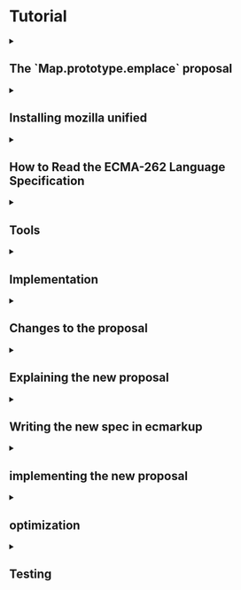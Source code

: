 # Tutorial

<details>
  <summary><h2>The `Map.prototype.emplace` proposal</h2></summary>
  
  **TODO code examples**

  __What is it?__
  Map.prototype.emplace is a new method for JavaScript's Map-object. The operation simplifies the process of inserting or updating key-value pairs in the Map. The function simply checks for existence of a key to either insert or update new key-value pairs. 

  __How does it work?__ 
  The "emplace" operation takes two arguments: a key and a handler object. The handler contains two properties:
  * update: Function to modify value of a key if the key is already existing in the Map.
  * insert: Function that generates a default-value to be set to the belonging value of the checked key. 


  __The function follow these steps:__

  1. The Map is checked for the key passed as argument. If the key is found:
      * It checks the handler for "update" function. If found this is used to update the value belonging to the key to then return it 
  2. If it is not found, the insert function from the handler is used to generate a new value, assign this to the passed key and then return the new value. 
  3. Either way, the belonging value will be returned. 

  __What is the motivation?__ Adding and updating values of a Map are tasks that developers often perform in conjunction. There are currently no Map prototype methods for either of those two things, let alone a method that does both. The workarounds involve multiple lookups and developer inconvenience while avoiding encouraging code that is surprising or is potentially error prone.

</details>

<details>
  <summary><h2>Installing mozilla unified</h2></summary>

  In this section you will learn how to download the Mozilla environment based on your OS. It will also feature setting up SpiderMonkey for development and introduce main tools which are used during development.

  ### 1. Installation of SpiderMonkey and required tools
  We will start by installing SpiderMonkey and all required tools.

  Before you start installing, we advice you to open a terminal and navigate to the desired location of the `mozilla_unified` folder.

  The installation process depends on your operating system, therefore you can click on the link under that matches yours.

  * [Build Mozilla Firefox on Linux](https://firefox-source-docs.mozilla.org/setup/linux_build.html)
  * [Build Mozilla Firefox on Mac](https://firefox-source-docs.mozilla.org/setup/macos_build.html)
  * [Build Mozilla Firefox on Windows](https://firefox-source-docs.mozilla.org/setup/windows_build.html)
    
  During the installation, you will be asked which version of Firefox we want to build as a standard. In this tutorial we will choose `5: SpiderMonkey JavaScript engine`, which will allow for faster builds during development

  When asked if you want to use the Configuration Wizard, say no(?)

  **TODO check the hg/git thing**

  ### 2. Running SpiderMonkey
  After the installation is complete a folder named `mozilla-unified` should now appear in the folder your terminal was located when starting the guide above.

  Navigate into the `mozilla-unified` folder using `cd mozilla_unified`.
  
  **TODO add output**

  In order to run the SpiderMonkey engine, we first have to build it:
  ```sh
  $ ./mach build
  ```
  After executing this command the output should look something like this:
  ```sh
  $ # Show output here
  ```
  
  In order to run the finished build, execute this command:
  ```sh
  $ ./mach run
  ```
  Your terminal should now be in JS-loop: **TODO more info**
  ```sh
  js>
  ```
  This will be used to test our implementation throughout the tutorial.
  
  You can use it to write js-lines to evaluate.
  
  You can also run with a file: **TODO elaborate on the example**
  ```sh
  ./mach run helloworld.js
  ```

  ### 3. Applying simple changes
  **TODO: specify selfhosted code files located in ../builtin**

  **TODO: what is selfhosted code? different to normal js/limitations (alternatively in impl section)**

  Look at file ... and change function ... to return ...

  Test your changes by rebuilding and running the SpiderMonkey and then call the function with valid parameters.

  **TODO Should we also have an exercise?**

</details>

<details>
  <summary><h2>How to Read the ECMA-262 Language Specification</h2></summary>

  ### 1. What is the ECMA-262 Specification?
  - ECMA-262 is the official document that defines how JavaScript works. It tells developers and browser makers what JavaScript should do in every situation.

  ### 2. How to Navigate the Document
  - **Start with the Table of Contents**: This is where you’ll find major sections like grammar, types, and functions. It helps you jump to the part you’re interested in.
  - **Use Search**: The specification is large. If you’re looking for a specific topic, like “Promise” or “Array,” use your browser’s search function (`Ctrl + F`) to find it quickly. 
  - **Annexes (Extras)**: At the end of the document, you’ll find extra sections that explain older features or give additional context.

  ### 3. How to Read the Algorithms
  - **Algorithms are like instructions**: The spec breaks down how JavaScript works using step-by-step instructions, almost like a recipe.
  - **Steps to follow**: For example, the spec describes how `Array.prototype.push` works with small, numbered steps: first, it checks the current length, then adds the new element, and finally updates the array’s length.
  - **Conditions**: You’ll often see steps like “If X is true...” which means that JavaScript checks something, and the next steps depend on the result.

  ### 4. Key Symbols and What They Mean
  - **`[[ ]]` (Double Brackets)**: These represent internal properties of JavaScript objects. These are properties that JavaScript uses internally but developers can’t directly access.
  - **`?` (Question Mark)**: This shorthand means "if this operation results in an error (abrupt completion), return that error immediately." For example, `? Call(func, arg)` means that if calling `func` with `arg` throws an error, stop the current process and return the error right away.
  - **`Return`**: This marks the end of an operation, and tells you the result.
  - **Keywords**: Words like `if`, `else`, or `function` follow specific rules, which are detailed in the specification.

  ### 5. Finding Information on Other Symbols
  - The specification also uses symbols like `< >` for describing syntactic elements and different notations for describing the structure of code. To understand these symbols:
    - Look at the section called **"Notation"** in the specification, which explains the meaning of each symbol in detail.
    - For example, `<T>` in Backus-Naur Form (BNF) means a non-terminal element, which is used to describe parts of the language structure.
    
  ### 6. Start Simple
  - Don’t dive into the complex parts immediately. Start by reading sections like the **Introduction** or common JavaScript features such as arrays or functions.
  - **External Help**: Use resources like [SearchFox.org](https://searchfox.org/) to browse and search for JavaScript engine implementations or additional explanations before checking the more technical spec. 

  ### 7. Example: Understanding `Array.prototype.push`
  - In the specification, you can search for `Array.prototype.push` to see how it works. The algorithm will explain:
    - First, the length of the array is checked.
    - Then, the new element is added to the array.
    - Finally, the length property is updated to reflect the added element.

  **TODO first task is getting a rough understanding of the emplace spec, write line by line understamding, provide example solution**
</details>


<details>
  <summary><h2>Tools</h2></summary>
  
  how to read specs, how to use searchfox
  
</details>

<details>
  <summary><h2>Implementation</h2></summary>  

  ### creating a function

  create a hook in `MapObject.cpp`

  `JS_SELF_HOSTED_FN("emplace", "MapEmplace", 2,0),`

  in `Map.js`

  ```javascript
  function MapEmplace(key, handler) {
    return 42
  }
  ```

  build to test

  ### implement the first line

  ```
  1. Let M be the this value.
  ```

  ```javascript
  function MapEmplace(key, handler) {
    var M = this;
  }
  ```

  ### moving on
  explain the purpose of performing internal slot

  borrow from ForEach

  ```
  2. Perform ? RequireInternalSlot(M, [[MapData]]).
  ```

  ```javascript
  function MapEmplace(key, handler) {
    var M = this;

    if (!IsObject(M) || (M = GuardToMapObject(M)) === null) {
      return callFunction(
        CallMapMethodIfWrapped,
        this,
        key,
        handler,
        "MapEmplace"
      );
    }
  }
  ```

  self hosted code is different

  ```cpp
  // Standard builtins used by self-hosting.
      JS_FN("std_Map_entries", MapObject::entries, 0, 0),
      JS_FN("std_Map_get", MapObject::get, 1, 0),
      JS_FN("std_Map_set", MapObject::set, 2, 0),
  ```

  use std_Map_entries to get the list of entry records

  ```
  3. Let entries be the List that is M.[[MapData]].
  ```

  ```javascript
  function MapEmplace(key, handler) {
    var M = this;

    if (!IsObject(M) || (M = GuardToMapObject(M)) === null) {
      return callFunction(
        CallMapMethodIfWrapped,
        this,
        key,
        handler,
        "MapEmplace"
      );
    }

    var entries = callFunction(std_Map_entries, M);
  }
  ```

  step 4 iterating through the entries

  ```
  4. For each Record { [[Key]], [[Value]] } e that is an element of entries, do
  ```

  ```javascript
  function MapEmplace(key, handler) {
    var M = this;

    if (!IsObject(M) || (M = GuardToMapObject(M)) === null) {
      return callFunction(
        CallMapMethodIfWrapped,
        this,
        key,
        handler,
        "MapEmplace"
      );
    }

    var entries = callFunction(std_Map_entries, M);

    for (var e of allowContentIter(entries)) {
      var eKey = e[0];
      var eValue = e[1];
      //...
    }
  }
  ```

  verify that the given key is in the map if update
  perform abstract operation SameValueZero

  ```
  4a. If e.[[Key]] is not empty and SameValueZero(e.[[Key]], key) is true, then
  ```

  ```javascript
  function MapEmplace(key, handler) {
    var M = this;

    if (!IsObject(M) || (M = GuardToMapObject(M)) === null) {
      return callFunction(
        CallMapMethodIfWrapped,
        this,
        key,
        handler,
        "MapEmplace"
      );
    }

    var entries = callFunction(std_Map_entries, M);

    for (var e of allowContentIter(entries)) {
      var eKey = e[0];
      var eValue = e[1];
      
      if (SameValueZero(key, eKey)) {
        //...
      }
    }
  }
  ```

  ...
</details>
<details>
  <summary><h2>Changes to the proposal</h2></summary>
</details>
<details>
  <summary><h2>Explaining the new proposal</h2></summary>
  - simplicity over functionality etc

</details>
<details>
  <summary><h2>Writing the new spec in ecmarkup</h2></summary>
</details>
<details>
  <summary><h2>implementing the new proposal</h2></summary>
</details>
<details>
  <summary><h2>optimization</h2></summary>
</details>
<details>
  <summary><h2>Testing</h2></summary>
   - functionality should be tested before optimization?
</details>

